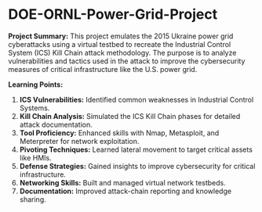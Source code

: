 # DOE-ORNL-Power-Grid-Project
**Project Summary:**
This project emulates the 2015 Ukraine power grid cyberattacks using a virtual testbed to recreate the Industrial Control System (ICS) Kill Chain attack methodology. The purpose is to analyze vulnerabilities and tactics used in the attack to improve the cybersecurity measures of critical infrastructure like the U.S. power grid.

**Learning Points:**
1. **ICS Vulnerabilities:** Identified common weaknesses in Industrial Control Systems.
2. **Kill Chain Analysis:** Simulated the ICS Kill Chain phases for detailed attack documentation.
3. **Tool Proficiency:** Enhanced skills with Nmap, Metasploit, and Meterpreter for network exploitation.
4. **Pivoting Techniques:** Learned lateral movement to target critical assets like HMIs.
5. **Defense Strategies:** Gained insights to improve cybersecurity for critical infrastructure.
6. **Networking Skills:** Built and managed virtual network testbeds.
7. **Documentation:** Improved attack-chain reporting and knowledge sharing.

